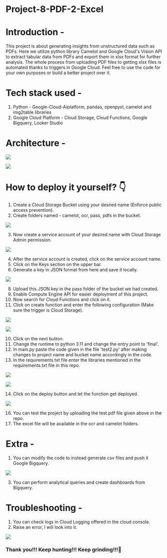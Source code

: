 # Project-8-PDF-2-Excel

# Introduction - 
This project is about generating insights from unstructured data such as PDFs. Here we utilize python library Camelot and Google Cloud's Vision API to extract tabular data from PDFs and export them in xlsx format for further analysis. The whole process from uploading PDF files to getting xlsx files is automated thanks to triggers in Google Cloud. Feel free to use the code for your own purposes or build a better project over it.

# Tech stack used -
1. Python - Google-Cloud-Aiplatform, pandas, openpyxl, camelot and img2table libraries
2. Google Cloud Platform - Cloud Storage, Cloud Functions, Google Bigquery, Looker Studio

# Architecture - 

![](images/architecture-1.png)

![](images/architecture-2.png)

# How to deploy it yourself? 👇
1. Create a Cloud Storage Bucket using your desired name (Enforce public access prevention).
2. Create folders named - camelot, ocr, pass, pdfs in the bucket.

![](images/folders.png)

3. Now create a service account of your desired name with Cloud Storage Admin permission.

![](images/permission.png)

4. After the service account is created, click on the service account name.
5. Click on the Keys section on the upper bar.
6. Generate a key in JSON format from here and save it locally.

![](images/key.png)

8. Upload this JSON key in the pass folder of the bucket we had created.
9. Enable Compute Engine API for easier deployment of this project.
10. Now search for Cloud Functions and click on it.
11. Click on create function and enter the following configuration (Make sure the trigger is Cloud Storage).

![](images/setting-1.png)

![](images/setting-2.png)

10. Click on the next button.
11. Change the runtime to python 3.11 and change the entry point to 'final'.
12. In main.py paste the code given in the file 'test2.py' after making changes to project name and bucket name accordingly in the code.
13. In the requirements.txt file enter the libraries mentioned in the requirements.txt file in this repo.

![](images/function-1.png)

![](images/function-2.png)

14. Click on the deploy button and let the function get deployed.

![](images/deployed.png)

16. You can test the project by uploading the test.pdf file given above in the repo.
17. The excel file will be available in the ocr and camelot folders.

# Extra - 
1. You can modify the code to instead generate csv files and push it Google Bigquery.

![](images/dash.png)

3. You can perform analytical queries and create dashboards from Bigquery.

# Troubleshooting - 
1. You can check logs in Cloud Logging offered in the cloud console.
2. Raise an error, I will look into it.

![](images/limitations.png)

### Thank you!!! Keep hunting!!! Keep grinding!!!🍻
